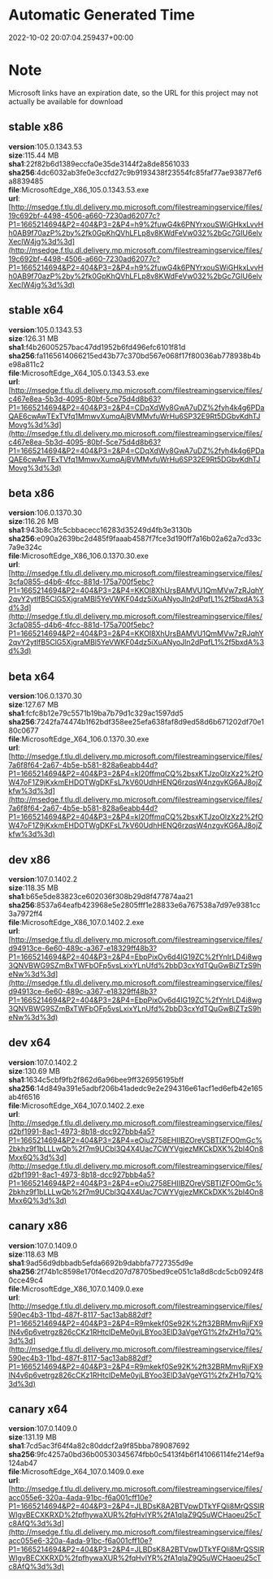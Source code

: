 # Automatic Generated Time
2022-10-02 20:07:04.259437+00:00

# Note
Microsoft links have an expiration date, so the URL for this project may not actually be available for download

## stable x86
**version**:105.0.1343.53  
**size**:115.44 MB  
**sha1**:22f82b6d1389eccfa0e35de3144f2a8de8561033  
**sha256**:4dc6032ab3fe0e3ccfd27c9b9193438f23554fc85faf77ae93877ef6a8839485  
**file**:MicrosoftEdge_X86_105.0.1343.53.exe  
**url**:[http://msedge.f.tlu.dl.delivery.mp.microsoft.com/filestreamingservice/files/19c692bf-4498-4506-a660-7230ad62077c?P1=1665214694&P2=404&P3=2&P4=h9%2fuwG4k6PNYrxouSWiGHkxLvvHh0AB9f70azP%2by%2fk0GpKhQVhLFLp8v8KWdFeVw032%2bGc7GIU6elvXecIW4jg%3d%3d](http://msedge.f.tlu.dl.delivery.mp.microsoft.com/filestreamingservice/files/19c692bf-4498-4506-a660-7230ad62077c?P1=1665214694&P2=404&P3=2&P4=h9%2fuwG4k6PNYrxouSWiGHkxLvvHh0AB9f70azP%2by%2fk0GpKhQVhLFLp8v8KWdFeVw032%2bGc7GIU6elvXecIW4jg%3d%3d)  

## stable x64
**version**:105.0.1343.53  
**size**:126.31 MB  
**sha1**:f4b26005257bac47dd1952b6fd496efc6101f81d  
**sha256**:fa1165614066215ed43b77c370bd567e068f17f80036ab778938b4be98a811c2  
**file**:MicrosoftEdge_X64_105.0.1343.53.exe  
**url**:[http://msedge.f.tlu.dl.delivery.mp.microsoft.com/filestreamingservice/files/c467e8ea-5b3d-4095-80bf-5ce75d4d8b63?P1=1665214694&P2=404&P3=2&P4=CDqXdWy8GwA7uDZ%2fyh4k4g6PDaQAE6cwAwTExTVfq1MmwvXumqAjBVMMvfuWrHu6SP32E9Rt5DGbvKdhTJMovg%3d%3d](http://msedge.f.tlu.dl.delivery.mp.microsoft.com/filestreamingservice/files/c467e8ea-5b3d-4095-80bf-5ce75d4d8b63?P1=1665214694&P2=404&P3=2&P4=CDqXdWy8GwA7uDZ%2fyh4k4g6PDaQAE6cwAwTExTVfq1MmwvXumqAjBVMMvfuWrHu6SP32E9Rt5DGbvKdhTJMovg%3d%3d)  

## beta x86
**version**:106.0.1370.30  
**size**:116.26 MB  
**sha1**:943b8c3fc5cbbacecc16283d35249d4fb3e3130b  
**sha256**:e090a2639bc2d485f9faaab4587f7fce3d190ff7a16b02a62a7cd33c7a9e324c  
**file**:MicrosoftEdge_X86_106.0.1370.30.exe  
**url**:[http://msedge.f.tlu.dl.delivery.mp.microsoft.com/filestreamingservice/files/3cfa0855-d4b6-4fcc-881d-175a700f5ebc?P1=1665214694&P2=404&P3=2&P4=KKOI8XhUrsBAMVU1QmMVw7zRJqhY2qvY2ytlfB5ClG5XjgraMBl5YeVWKF04dz5iXuANyoJln2dPqfL1%2f5bxdA%3d%3d](http://msedge.f.tlu.dl.delivery.mp.microsoft.com/filestreamingservice/files/3cfa0855-d4b6-4fcc-881d-175a700f5ebc?P1=1665214694&P2=404&P3=2&P4=KKOI8XhUrsBAMVU1QmMVw7zRJqhY2qvY2ytlfB5ClG5XjgraMBl5YeVWKF04dz5iXuANyoJln2dPqfL1%2f5bxdA%3d%3d)  

## beta x64
**version**:106.0.1370.30  
**size**:127.67 MB  
**sha1**:fcfc8b12e79c5571b19ba7b79d1c329ac1597dd5  
**sha256**:7242fa74474b1f62bdf358ee25efa638faf8d9ed58d6b671202df70e180c0677  
**file**:MicrosoftEdge_X64_106.0.1370.30.exe  
**url**:[http://msedge.f.tlu.dl.delivery.mp.microsoft.com/filestreamingservice/files/7a6f8f64-2a67-4b5e-b581-828a6eabb44d?P1=1665214694&P2=404&P3=2&P4=kI20ffmqCQ%2bsxKTJzoOlzXz2%2fOW47oF1Z9jKxkmEHDOTWgDKFsL7kV60UdhHENQ6rzqsW4nzgvKG6AJ8ojZkfw%3d%3d](http://msedge.f.tlu.dl.delivery.mp.microsoft.com/filestreamingservice/files/7a6f8f64-2a67-4b5e-b581-828a6eabb44d?P1=1665214694&P2=404&P3=2&P4=kI20ffmqCQ%2bsxKTJzoOlzXz2%2fOW47oF1Z9jKxkmEHDOTWgDKFsL7kV60UdhHENQ6rzqsW4nzgvKG6AJ8ojZkfw%3d%3d)  

## dev x86
**version**:107.0.1402.2  
**size**:118.35 MB  
**sha1**:b65e5de83823ce602036f308b29d8f477874aa21  
**sha256**:8537a64eafb423968e5e2805fff1e28833e6a767538a7d97e9381cc3a7972ff4  
**file**:MicrosoftEdge_X86_107.0.1402.2.exe  
**url**:[http://msedge.f.tlu.dl.delivery.mp.microsoft.com/filestreamingservice/files/d94913ce-6e60-489c-a367-e18329ff48b3?P1=1665214694&P2=404&P3=2&P4=EbpPixOv6d4IG19ZC%2fYnIrLD4i8wg3QNVBWG9SZmBxTWFbOFp5vsLxixYLnUfd%2bbD3cxYdTQuGwBiZTzS9heNw%3d%3d](http://msedge.f.tlu.dl.delivery.mp.microsoft.com/filestreamingservice/files/d94913ce-6e60-489c-a367-e18329ff48b3?P1=1665214694&P2=404&P3=2&P4=EbpPixOv6d4IG19ZC%2fYnIrLD4i8wg3QNVBWG9SZmBxTWFbOFp5vsLxixYLnUfd%2bbD3cxYdTQuGwBiZTzS9heNw%3d%3d)  

## dev x64
**version**:107.0.1402.2  
**size**:130.69 MB  
**sha1**:1634c5cbf9fb2f862d6a96bee9ff326956195bff  
**sha256**:14d849a391e5adbf206b41adedc9e2e294316e61acf1ed6efb42e165ab4f6516  
**file**:MicrosoftEdge_X64_107.0.1402.2.exe  
**url**:[http://msedge.f.tlu.dl.delivery.mp.microsoft.com/filestreamingservice/files/d2bf1991-8ac1-4973-8b18-dcc927bbb4a5?P1=1665214694&P2=404&P3=2&P4=eOiu2758EHIIBZOreVSBTIZFO0mGc%2bkhz9f1bLLLwQb%2f7m9UCbl3Q4X4Uac7CWYVgjezMKCkDXK%2bI4On8Mxx6Q%3d%3d](http://msedge.f.tlu.dl.delivery.mp.microsoft.com/filestreamingservice/files/d2bf1991-8ac1-4973-8b18-dcc927bbb4a5?P1=1665214694&P2=404&P3=2&P4=eOiu2758EHIIBZOreVSBTIZFO0mGc%2bkhz9f1bLLLwQb%2f7m9UCbl3Q4X4Uac7CWYVgjezMKCkDXK%2bI4On8Mxx6Q%3d%3d)  

## canary x86
**version**:107.0.1409.0  
**size**:118.63 MB  
**sha1**:9ad56d9dbbadb5efda6692b9dabbfa7727355d9e  
**sha256**:2f74b1c8598e170f4ecd207d78705bed9ce051c1a8d8cdc5cb0924f80cce49c4  
**file**:MicrosoftEdge_X86_107.0.1409.0.exe  
**url**:[http://msedge.f.tlu.dl.delivery.mp.microsoft.com/filestreamingservice/files/590ec4b3-11bd-487f-8117-5ac13ab882df?P1=1665214694&P2=404&P3=2&P4=R9mkekf0Se92K%2ft32BRMmvRjjFX9lN4v6p6vetrgz826cCKz1RHtclDeMe0yjLBYoo3ElD3aVgeYG1%2fxZH1q7Q%3d%3d](http://msedge.f.tlu.dl.delivery.mp.microsoft.com/filestreamingservice/files/590ec4b3-11bd-487f-8117-5ac13ab882df?P1=1665214694&P2=404&P3=2&P4=R9mkekf0Se92K%2ft32BRMmvRjjFX9lN4v6p6vetrgz826cCKz1RHtclDeMe0yjLBYoo3ElD3aVgeYG1%2fxZH1q7Q%3d%3d)  

## canary x64
**version**:107.0.1409.0  
**size**:131.19 MB  
**sha1**:7cd5ac3f64f4a82c80ddcf2a9f85bba789087692  
**sha256**:9fc4257a0bd36b00530345674fbb0c5413f4b6f141066114fe214ef9a124ab47  
**file**:MicrosoftEdge_X64_107.0.1409.0.exe  
**url**:[http://msedge.f.tlu.dl.delivery.mp.microsoft.com/filestreamingservice/files/acc055e6-320a-4ada-91bc-f6a001cff10e?P1=1665214694&P2=404&P3=2&P4=JLBDsK8A2BTVpwDTkYFQli8MrQSSIRWIgvBECXKRXD%2fpfhywaXUR%2fqHvIYR%2fA1qlaZ9Q5uWCHaoeu25cTc8AfQ%3d%3d](http://msedge.f.tlu.dl.delivery.mp.microsoft.com/filestreamingservice/files/acc055e6-320a-4ada-91bc-f6a001cff10e?P1=1665214694&P2=404&P3=2&P4=JLBDsK8A2BTVpwDTkYFQli8MrQSSIRWIgvBECXKRXD%2fpfhywaXUR%2fqHvIYR%2fA1qlaZ9Q5uWCHaoeu25cTc8AfQ%3d%3d)  

